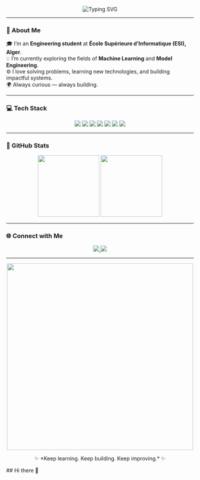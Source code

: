 <!-- 👋 Welcome Banner -->
<p align="center">
  <img src="https://readme-typing-svg.herokuapp.com?size=24&color=00C2FF&center=true&vCenter=true&width=600&lines=👋+Hi%2C+I'm+Louai+Ghouli!;💻+Engineer+Student+at+ESI+Alger;🚀+Passionate+about+ML+and+Model+Engineering" alt="Typing SVG">
</p>

---

### 🧠 About Me
🎓 I’m an **Engineering student** at **École Supérieure d’Informatique (ESI), Alger**.  
💡 I’m currently exploring the fields of **Machine Learning** and **Model Engineering**.  
⚙️ I love solving problems, learning new technologies, and building impactful systems.  
🌍 Always curious — always building.  

---

### 💻 Tech Stack
<p align="center">
  <img src="https://img.shields.io/badge/MongoDB-47A248?style=for-the-badge&logo=mongodb&logoColor=white"/>
  <img src="https://img.shields.io/badge/Express.js-000000?style=for-the-badge&logo=express&logoColor=white"/>
  <img src="https://img.shields.io/badge/React-61DAFB?style=for-the-badge&logo=react&logoColor=black"/>
  <img src="https://img.shields.io/badge/Node.js-339933?style=for-the-badge&logo=nodedotjs&logoColor=white"/>
  <img src="https://img.shields.io/badge/C-00599C?style=for-the-badge&logo=c&logoColor=white"/>
  <img src="https://img.shields.io/badge/Java-007396?style=for-the-badge&logo=java&logoColor=white"/>
  <img src="https://img.shields.io/badge/Python-3776AB?style=for-the-badge&logo=python&logoColor=white"/>
</p>

---

### 🌟 GitHub Stats
<p align="center">
  <img src="https://github-readme-stats.vercel.app/api?username=Louaighoul&show_icons=true&theme=tokyonight&hide_border=true" height="165">
  <img src="https://github-readme-stats.vercel.app/api/top-langs/?username=Louaighoul&layout=compact&theme=tokyonight&hide_border=true" height="165">
</p>

---

### 🌐 Connect with Me
<p align="center">
  <a href="(https://www.linkedin.com/in/louai-ghouli-87b25a326/)" target="_blank">
    <img src="https://img.shields.io/badge/LinkedIn-0077B5?style=for-the-badge&logo=linkedin&logoColor=white" />
  </a>
  <a href="ghoulilouai@gmail.com">
    <img src="https://img.shields.io/badge/Email-D14836?style=for-the-badge&logo=gmail&logoColor=white" />
  </a>
</p>

---

<p align="center">
  <img src="https://raw.githubusercontent.com/saadeghi/saadeghi/master/dino.gif" width="500"/>
</p>

<p align="center">✨ *Keep learning. Keep building. Keep improving.* ✨</p>
## Hi there 👋

<!--
**Louaighoul/Louaighoul** is a ✨ _special_ ✨ repository because its `README.md` (this file) appears on your GitHub profile.

Here are some ideas to get you started:

- 🔭 I’m currently working on ...
- 🌱 I’m currently learning ...
- 👯 I’m looking to collaborate on ...
- 🤔 I’m looking for help with ...
- 💬 Ask me about ...
- 📫 How to reach me: ...
- 😄 Pronouns: ...
- ⚡ Fun fact: ...
-->
